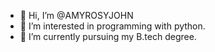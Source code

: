 - 👋 Hi, I’m @AMYROSYJOHN
- 👀 I’m interested in programming with python.
- 🌱 I’m currently pursuing my B.tech degree.

<!---
AMYROSYJOHN/AMYROSYJOHN is a ✨ special ✨ repository because its `README.md` (this file) appears on your GitHub profile.
You can click the Preview link to take a look at your changes.
--->

